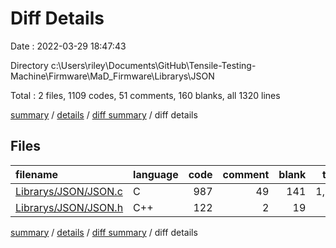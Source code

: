 # Diff Details

Date : 2022-03-29 18:47:43

Directory c:\Users\riley\Documents\GitHub\Tensile-Testing-Machine\Firmware\MaD_Firmware\Librarys\JSON

Total : 2 files,  1109 codes, 51 comments, 160 blanks, all 1320 lines

[summary](results.md) / [details](details.md) / [diff summary](diff.md) / diff details

## Files
| filename | language | code | comment | blank | total |
| :--- | :--- | ---: | ---: | ---: | ---: |
| [Librarys/JSON/JSON.c](/Librarys/JSON/JSON.c) | C | 987 | 49 | 141 | 1,177 |
| [Librarys/JSON/JSON.h](/Librarys/JSON/JSON.h) | C++ | 122 | 2 | 19 | 143 |

[summary](results.md) / [details](details.md) / [diff summary](diff.md) / diff details